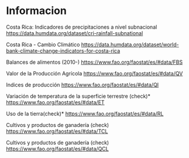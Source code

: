 # Informacion

Costa Rica: Indicadores de precipitaciones a nivel subnacional
https://data.humdata.org/dataset/cri-rainfall-subnational

Costa Rica - Cambio Climático
https://data.humdata.org/dataset/world-bank-climate-change-indicators-for-costa-rica



Balances de alimentos (2010-)
https://www.fao.org/faostat/es/#data/FBS


Valor de la Producción Agrícola
https://www.fao.org/faostat/es/#data/QV


Indices de producción
https://www.fao.org/faostat/es/#data/QI


Variación de temperatura de la superficie terrestre (check)*
https://www.fao.org/faostat/es/#data/ET

Uso de la tierra(check)*
https://www.fao.org/faostat/es/#data/RL


Cultivos y productos de ganadería (check)
https://www.fao.org/faostat/es/#data/TCL


Cultivos y productos de ganadería (check)
https://www.fao.org/faostat/es/#data/QCL

